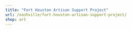 ```yaml
---
title: "Fort Houston Artisan Support Project"
url: /nashville/fort-houston-artisan-support-project/
shop: art
---
```

